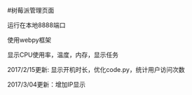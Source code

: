 #树莓派管理页面

运行在本地8888端口

使用webpy框架

显示CPU使用率，温度，内存，显示任务

2017/2/15更新: 显示开机时长，优化code.py，统计用户访问次数

2017/3/04更新：增加IP显示
